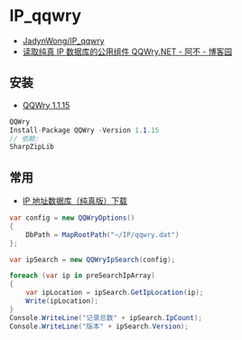 # IP_qqwry

- [JadynWong/IP_qqwry](https://github.com/JadynWong/IP_qqwry)
- [读取纯真 IP 数据库的公用组件 QQWry.NET - 阿不 - 博客园](https://www.cnblogs.com/hjf1223/archive/2008/06/19/QQWry_net.html)

## 安装

- [QQWry 1.1.15](https://www.nuget.org/packages/QQWry)

```c#
QQWry
Install-Package QQWry -Version 1.1.15
// 依赖:
SharpZipLib
```

## 常用

- [IP 地址数据库（纯真版）下载](http://www.cz88.net/ip/)

```c#
var config = new QQWryOptions()
{
    DbPath = MapRootPath("~/IP/qqwry.dat")
};

var ipSearch = new QQWryIpSearch(config);

foreach (var ip in preSearchIpArray)
{
    var ipLocation = ipSearch.GetIpLocation(ip);
    Write(ipLocation);
}
Console.WriteLine("记录总数" + ipSearch.IpCount);
Console.WriteLine("版本" + ipSearch.Version);
```
